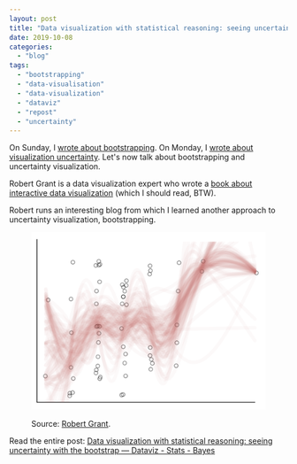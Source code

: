 ```yaml
---
layout: post
title: "Data visualization with statistical reasoning: seeing uncertainty with the bootstrap — Dataviz - Stats - Bayes"
date: 2019-10-08
categories: 
  - "blog"
tags: 
  - "bootstrapping"
  - "data-visualisation"
  - "data-visualization"
  - "dataviz"
  - "repost"
  - "uncertainty"
---
```


On Sunday, I [wrote about bootstrapping](https://gorelik.net/2019/10/06/bootstrapping-the-right-way/). On Monday, I [wrote about visualization uncertainty](https://gorelik.net/2019/10/07/error-bars-in-bar-charts-you-probably-shouldnt/). Let's now talk about bootstrapping and uncertainty visualization.

Robert Grant is a data visualization expert who wrote a [book about interactive data visualization](http://www.robertgrantstats.co.uk/dataviz-book.html) (which I should read, BTW).

Robert runs an interesting blog from which I learned another approach to uncertainty visualization, bootstrapping.

<figure>

![](/assets/images/2019/10/image-8.png?w=1024)

<figcaption>

Source: [Robert Grant](https://robertgrantstats.wordpress.com/2018/09/17/data-visualization-with-statistical-reasoning-seeing-uncertainty-with-the-bootstrap/).

</figcaption>

</figure>

Read the entire post: [Data visualization with statistical reasoning: seeing uncertainty with the bootstrap — Dataviz - Stats - Bayes](https://robertgrantstats.wordpress.com/2018/09/17/data-visualization-with-statistical-reasoning-seeing-uncertainty-with-the-bootstrap/)
